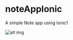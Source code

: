 # noteAppIonic

A simple Note app using Ionic1 

![alt img](https://github.com/ayoubensalem/noteAppIonic/blob/master/demo/anim.gif)
